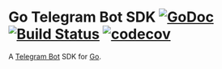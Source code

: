 # Go Telegram Bot SDK [![GoDoc](https://godoc.org/github.com/botcare/telegram?status.png)](http://godoc.org/github.com/botcare/telegram) [![Build Status](https://travis-ci.com/botcare/telegram.svg?branch=dev)](https://travis-ci.com/botcare/telegram) [![codecov](https://codecov.io/gh/botcare/telegram/branch/dev/graph/badge.svg)](https://codecov.io/gh/botcare/telegram)

A [Telegram Bot](https://core.telegram.org/bots) SDK for [Go](https://golang.org/).
